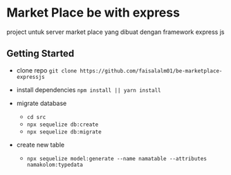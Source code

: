 # Market Place be with express

project untuk server market place yang dibuat dengan framework express js 

## Getting Started

- clone repo
`git clone https://github.com/faisalalm01/be-marketplace-expressjs`

- install dependencies
`npm install || yarn install` 

- migrate database
    - `cd src`
    - `npx sequelize db:create`
    - `npx sequelize db:migrate`

- create new table
    - `npx sequelize model:generate --name namatable --attributes namakolom:typedata`
